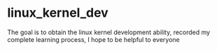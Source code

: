 # linux_kernel_dev
The goal is to obtain the linux kernel development ability, recorded my complete learning process, I hope to be helpful to everyone

